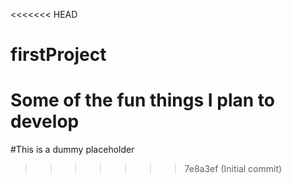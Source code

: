 <<<<<<< HEAD
# firstProject
Some of the fun things I plan to develop
=======
#This is a dummy placeholder
>>>>>>> 7e8a3ef (Initial commit)
